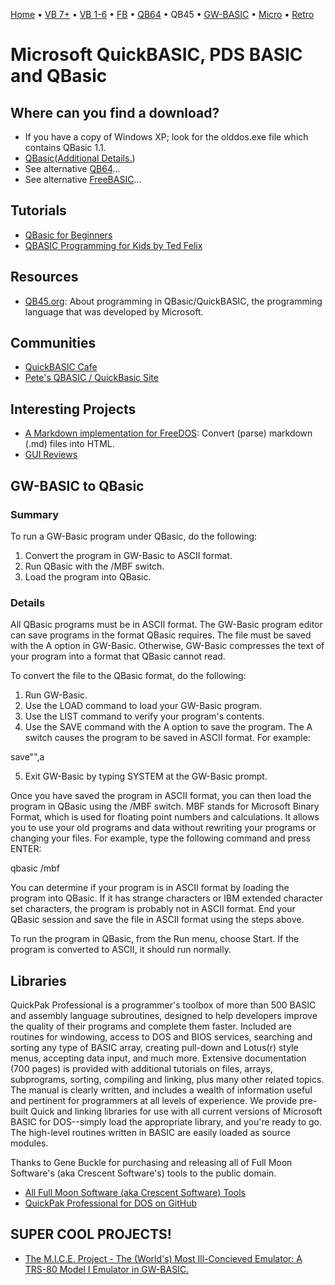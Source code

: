 [Home](https://gotbasic.com) • [VB 7+](vb.md) • [VB 1-6](vb6.md) • [FB](freebasic.md) • [QB64](qb64.md) • QB45 • [GW-BASIC](gw-basic.md) • [Micro](micro.md) • [Retro](retro.md)

# Microsoft QuickBASIC, PDS BASIC and QBasic

## Where can you find a download?

- If you have a copy of Windows XP; look for the olddos.exe file which contains QBasic 1.1.
- [QBasic](http://members.optusnet.com.au/mskeon/qbastest.html)([Additional Details.](https://answers.microsoft.com/en-us/windows/forum/windows_7-windows_programs/the-case-for-quick-basic-in-the-21st-century/dbc79c0a-9f4a-4e32-824f-7a0672628ccd?auth=1))
- See alternative [QB64](QB64.md)...
- See alternative [FreeBASIC](FreeBASIC.md)...

## Tutorials

- [QBasic for Beginners](https://www.qbasic.net/en/qbasic-tutorials/beginner/qbasic-beginner-1.htm)
- [QBASIC Programming for Kids by Ted Felix](http://tedfelix.com/qbasic/)

## Resources

- [QB45.org](https://qb45.org/): About programming in QBasic/QuickBASIC, the programming language that was developed by Microsoft.

## Communities

- [QuickBASIC Cafe](https://www.qbasic.net/)
- [Pete's QBASIC / QuickBasic Site](www.petesqbsite.com/)

## Interesting Projects

- [A Markdown implementation for FreeDOS](https://github.com/clasqm/QBASDOWN): Convert (parse) markdown (.md) files into HTML.
- [GUI Reviews](http://qbasicgui.datacomponents.net/)

## GW-BASIC to QBasic

### Summary

To run a GW-Basic program under QBasic, do the following:  

1. Convert the program in GW-Basic to ASCII format.  
2. Run QBasic with the /MBF switch.  
3. Load the program into QBasic.  

### Details

All QBasic programs must be in ASCII format. The GW-Basic program editor can save programs in the format QBasic requires. The file must be saved with the A option in GW-Basic. Otherwise, GW-Basic compresses the text of your program into a format that QBasic cannot read.  

To convert the file to the QBasic format, do the following:  

1. Run GW-Basic.  
2. Use the LOAD command to load your GW-Basic program.  
3. Use the LIST command to verify your program's contents.  
4. Use the SAVE command with the A option to save the program. The A switch causes the program to be saved in ASCII format. For example:  

save"<program name>",a  
  
5. Exit GW-Basic by typing SYSTEM at the GW-Basic prompt.  

Once you have saved the program in ASCII format, you can then load the program in QBasic using the /MBF switch. MBF stands for Microsoft Binary Format, which is used for floating point numbers and calculations. It allows you to use your old programs and data without rewriting your programs or changing your files. For example, type the following command and press ENTER:  

qbasic /mbf  

You can determine if your program is in ASCII format by loading the program into QBasic. If it has strange characters or IBM extended character set characters, the program is probably not in ASCII format. End your QBasic session and save the file in ASCII format using the steps above.  

To run the program in QBasic, from the Run menu, choose Start. If the program is converted to ASCII, it should run normally.  

## Libraries

QuickPak Professional is a programmer's toolbox of more than 500 BASIC and assembly language subroutines, designed to help developers improve the quality of their programs and complete them faster. Included are routines for windowing, access to DOS and BIOS services, searching and sorting any type of BASIC array, creating pull-down and Lotus(r) style menus, accepting data input, and much more. Extensive documentation (700 pages) is provided with additional tutorials on files, arrays, subprograms, sorting, compiling and linking, plus many other related topics. The manual is clearly written, and includes a wealth of information useful and pertinent for programmers at all levels of experience. We provide pre-built Quick and linking libraries for use with all current versions of Microsoft BASIC for DOS--simply load the appropriate library, and you're ready to go. The high-level routines written in BASIC are easily loaded as source modules.

Thanks to Gene Buckle for purchasing and releasing all of Full Moon Software's (aka Crescent Software's) tools to the public domain.

- [All Full Moon Software (aka Crescent Software) Tools](http://annex.retroarchive.org/crescent/index.html)
- [QuickPak Professional for DOS on GitHub](https://github.com/geneb/QuickPak-Pro-DOS)

## SUPER COOL PROJECTS!

- [The M.I.C.E. Project - The (World's) Most Ill-Concieved Emulator: A TRS-80 Model I Emulator in GW-BASIC.](http://www.vavasour.ca/jeff/mice.html)
